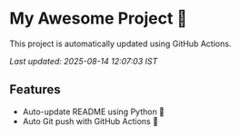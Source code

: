 # My Awesome Project 🚀

This project is automatically updated using GitHub Actions.

_Last updated: 2025-08-14 12:07:03 IST_

## Features
- Auto-update README using Python 🐍
- Auto Git push with GitHub Actions 🤖
